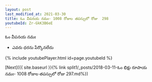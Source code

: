 ```yaml
---
layout: post
last_modified_at: 2021-03-30
title: ఓం వీపనయ నమః- 1008 రోజుల తపస్సులో రోజు  298
youtubeId: Zr-GkK3B6eE
---
```

 
 
 ఓం వీపనయ నమః  
 
 -  ఎవరు ధరను పేర్కొనలేదు 
 
  
 
  
 
 
 
 
 
 


{% include youtubePlayer.html id=page.youtubeId %}
 
[Next]({{ site.baseurl }}{% link  split1/_posts/2018-03-11-ఓం భిక్షు రూపాయ నమః- 1008 రోజుల తపస్సులో రోజు  297.md%})
 
